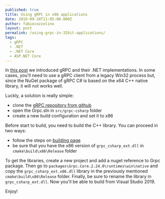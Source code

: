 ```yaml
---
published: true
title: Using gRPC in x86 applications
date: 2019-09-28T11:05:00.000Z
author: fabiocozzolino
layout: post
permalink: /using-grpc-in-32bit-applications/
tags:
  - gRPC
  - .NET
  - .NET Core
  - ASP.NET Core
---
```

In [this post](/speed-up-your-net-microservice-with-grpc/) we introduced gRPC and their .NET implementations. In some cases, you'll need to use a gRPC client from a legacy Win32 process but, since the NuGet package of gRPC C# is based on the x64 C++ native library, it will not works well.

Luckly, a solution is really simple:
* clone the [gRPC repository from github](https://github.com/grpc/grpc)
* open the Grpc.sln in `src/grpc-csharp` folder
* create a new build configuration and set it to x86

Before start to build, you need to build the C++ library. You can proceed in two ways:
* follow the steps on [building page](https://github.com/grpc/grpc/blob/master/BUILDING.md)
* be sure that you have the x86 version of `grpc_csharp_ext.dll` in `cmake\build\x86\Release` folder

To get the libraries, create a new project and add a nuget reference to Grpc package. Then go to `packages\Grpc.Core.2.24.0\runtimes\win\native` and copy the `grpc_csharp_ext.x86.dll` library in the previously mentioned `cmake\build\x86\Release` folder. Finally, be sure to rename the library in `grpc_csharp_ext.dll`. Now you'll be able to build from Visual Studio 2019.

Enjoy!
